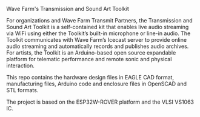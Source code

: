 Wave Farm's Transmission and Sound Art Toolkit

For organizations and Wave Farm Transmit Partners, the Transmission and Sound Art Toolkit is a self-contained kit that enables live audio streaming via WiFi using either the Toolkit’s built-in microphone or line-in audio. The Toolkit communicates with Wave Farm’s Icecast server to provide online audio streaming and automatically records and publishes audio archives. For artists, the Toolkit is an Arduino-based open source expandable platform for telematic performance and remote sonic and physical interaction.

This repo contains the hardware design files in EAGLE CAD format, manufacturing files, Arduino code and enclosure files in OpenSCAD and STL formats.

The project is based on the ESP32W-ROVER platform and the VLSI VS1063 IC.
